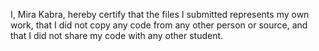 I, Mira Kabra, hereby certify that the files I submitted represents my own work, that I did not copy any code from any other person or source, and that I did not share my code with any other student.
